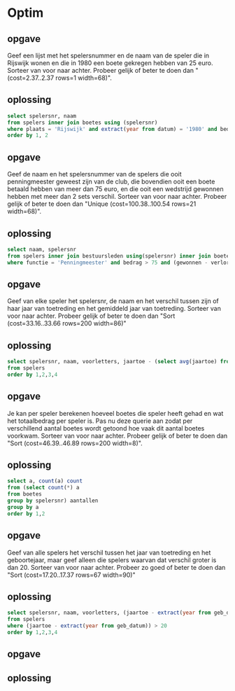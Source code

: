 # Optim

## opgave
Geef een lijst met het spelersnummer en de naam van de speler die in Rijswijk wonen en die in 1980 een boete gekregen hebben van 25 euro. Sorteer van voor naar achter.
Probeer gelijk of beter te doen dan "(cost=2.37..2.37 rows=1 width=68)".
## oplossing
```sql
select spelersnr, naam
from spelers inner join boetes using (spelersnr)
where plaats = 'Rijswijk' and extract(year from datum) = '1980' and bedrag = 25
order by 1, 2
```

## opgave
Geef de naam en het spelersnummer van de spelers die ooit penningmeester geweest zijn van de club, die bovendien ooit een boete betaald hebben van meer dan 75 euro, en die ooit een wedstrijd gewonnen hebben met meer dan 2 sets verschil. Sorteer van voor naar achter. 
Probeer gelijk of beter te doen dan "Unique (cost=100.38..100.54 rows=21 width=68)".
## oplossing
```sql
select naam, spelersnr
from spelers inner join bestuursleden using(spelersnr) inner join boetes using(spelersnr) inner join wedstrijden using(spelersnr)
where functie = 'Penningmeester' and bedrag > 75 and (gewonnen - verloren) > 2
```


## opgave
Geef van elke speler het spelersnr, de naam en het verschil tussen zijn of haar jaar van toetreding en het gemiddeld jaar van toetreding. Sorteer van voor naar achter. 
Probeer gelijk of beter te doen dan "Sort (cost=33.16..33.66 rows=200 width=86)"
## oplossing
```sql
select spelersnr, naam, voorletters, jaartoe - (select avg(jaartoe) from spelers) as verschil
from spelers
order by 1,2,3,4
```

## opgave
Je kan per speler berekenen hoeveel boetes die speler heeft gehad en wat het totaalbedrag per speler is. Pas nu deze querie aan zodat per verschillend aantal boetes wordt getoond hoe vaak dit aantal boetes voorkwam. Sorteer van voor naar achter. 
Probeer gelijk of beter te doen dan "Sort (cost=46.39..46.89 rows=200 width=8)".
## oplossing
```sql
select a, count(a) count
from (select count(*) a
from boetes
group by spelersnr) aantallen
group by a
order by 1,2
```

## opgave
Geef van alle spelers het verschil tussen het jaar van toetreding en het geboortejaar, maar geef alleen die spelers waarvan dat verschil groter is dan 20. Sorteer van voor naar achter. 
Probeer zo goed of beter te doen dan "Sort (cost=17.20..17.37 rows=67 width=90)"
## oplossing
```sql
select spelersnr, naam, voorletters, (jaartoe - extract(year from geb_datum)) as toetredingsleeftijd
from spelers
where (jaartoe - extract(year from geb_datum)) > 20
order by 1,2,3,4
```

## opgave

## oplossing
```sql

```
